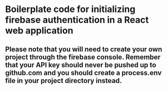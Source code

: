 # Boilerplate code for initializing firebase authentication in a React web application


## Please note that you will need to create your own project through the firebase console. Remember that your API key should never be pushed up to github.com and you should create a process.env file in your project directory instead.


